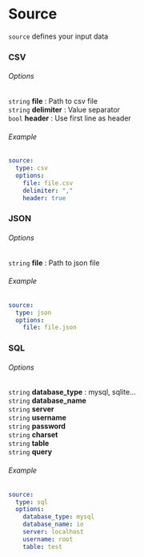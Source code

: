 Source
======

`source` defines your input data

### CSV

###### Options
`string` **file** :  Path to csv file<br>
`string` **delimiter** : Value separator<br>
`bool` **header** : Use first line as header

###### Example
```yaml
source:
  type: csv
  options:
    file: file.csv
    delimiter: ","
    header: true
```


### JSON

###### Options
`string` **file** : Path to json file

###### Example
```yaml
source:
  type: json
  options:
    file: file.json
```


### SQL

###### Options
`string` **database_type** : mysql, sqlite...<br>
`string` **database_name**<br>
`string` **server**<br>
`string` **username**<br>
`string` **password**<br>
`string` **charset**<br>
`string` **table**<br>
`string` **query**

###### Example
```yaml
source:
  type: sql
  options:
    database_type: mysql
    database_name: io
    server: localhost
    username: root
    table: test
```